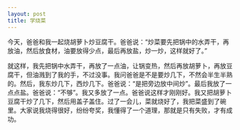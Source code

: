 ```yaml
---
layout: post
title: 学烧菜
---
```



今天，爸爸和我一起烧胡萝卜炒豆腐干。爸爸说：“炒菜要先把锅中的水弄干，再放油，然后放食材，油要放得少点，最后再放盐，炒一炒，这样就好了。”

就这样，我先把锅中水弄干，再放了一点油，让锅变热，然后再放胡萝卜，再放豆腐干，但油溅到了我的手，不过没事。我问爸爸是不是要炒几下，不然会半生半熟的。然后，我东炒几下，西炒几下。爸爸说：“是把旁边放中间炒”。最后我放了一点点盐。爸爸说：“不够”。我又多放了一点。爸爸说这样才刚刚好。我又把胡萝卜豆腐干炒了几下，然后用盖子盖住。过了一会儿，菜就烧好了，我把菜盛到了碗里。大家说我烧得很好，纷纷夸奖，我懂得了一个道理，那就是只有失败，才有成功。
